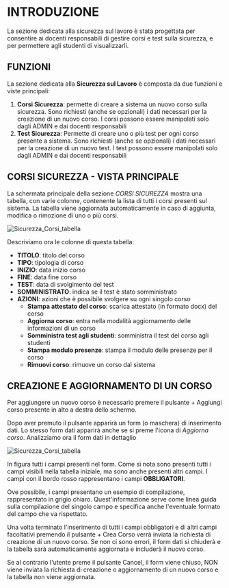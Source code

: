 <style>
    @import url(/css/doc-style.css);
</style>

# INTRODUZIONE

La sezione dedicata alla sicurezza sul lavoro è stata progettata per consentire ai docenti responsabili di gestire corsi e test sulla sicurezza, e per permettere agli studenti di visualizzarli.

## FUNZIONI

La sezione dedicata alla **Sicurezza sul Lavoro** è composta da due funzioni e viste principali:

1. **Corsi Sicurezza**: permette di creare a sistema un nuovo corso sulla sicurezza. Sono richiesti (anche se opzionali) i dati necessari per la creazione di un nuovo corso. I corsi possono essere manipolati solo dagli ADMIN e dai docenti responsabili
2. **Test Sicurezza**: Permette di creare uno o più test per ogni corso presente a sistema. Sono richiesti (anche se opzionali) i dati necessari per la creazione di un nuovo test. I test possono essere manipolati solo dagli ADMIN e dai docenti responsabili

## CORSI SICUREZZA - VISTA PRINCIPALE

La schermata principale della sezione *CORSI SICUREZZA* mostra una tabella, con varie colonne, contenente la lista di tutti i corsi presenti sul sistema.
La tabella viene aggiornata automaticamente in caso di aggiunta, modifica o rimozione di uno o più corsi.

![Sicurezza_Corsi_tabella](/img/documentazione/sicurezza_lavoro/sicurezzaLavoro_corsi_01.png#img-doc)

Descriviamo ora le colonne di questa tabella:
- **TITOLO**: titolo del corso
- **TIPO**: tipologia di corso
- **INIZIO**: data inizio corso
- **FINE**: data fine corso
- **TEST**: data di svolgimento del test
- **SOMMINISTRATO**: indica se il test è stato somministrato
- **AZIONI**: azioni che è possibile svolgere su ogni singolo corso
  - **Stampa attestato del corso**: scarica attestato (in formato docx) del corso
  - **Aggiorna corso**: entra nella  modalità aggiornamento delle informazioni di un corso
  - **Somministra test agli studenti**: somministra il test del corso agli studenti
  - **Stampa modulo presenze**: stampa il modulo delle presenze per il corso
  - **Rimuovi corso**: rimuove un corso dal sistema

## CREAZIONE E AGGIORNAMENTO DI UN CORSO

Per aggiungere un nuovo corso è necessario premere il pulsante <span class="button blue">+ Aggiungi corso</span> presente in alto a destra dello schermo. 

Dopo aver premuto il pulsante apparirà un form (o maschera) di inserimento dati. Lo stesso form dati apparirà anche se si preme l'icona di *Aggiorna corso*.
Analizziamo ora il form dati in dettaglio

![Sicurezza_Corsi_tabella](/img/documentazione/sicurezza_lavoro/sicurezzaLavoro_corsi_02.png#img-doc)

In figura tutti i campi presenti nel form. Come si nota sono presenti tutti i campi visibili nella tabella iniziale, ma sono anche presenti altri campi. I campi con il <span class="bold-red">bordo rosso</span> rappresentano i campi **OBBLIGATORI**.

Ove possibile, i campi presentano un esempio di compilazione, rappresentato in grigio chiaro. Quest'informazione serve come linea guida sulla compilazione del singolo campo e specifica anche l'eventuale formato del campo che va rispettato.

Una volta terminato l'inserimento di tutti i campi obbligatori e di altri campi facoltativi premendo il pulsante <span class="button green">+ Crea Corso</span> verrà inviata la richiesta di creazione di un nuovo corso.
Se non ci sono errori, il form dati si chiuderà e la tabella sarà automaticamente aggiornata e includerà il nuovo corso.

Se al contrario l'utente preme il pulsante <span class="button red">Cancel</span>, il form viene chiuso, NON viene inviata la richiesta di creazione o aggiornamento di un nuovo corso e la tabella non viene aggiornata.
